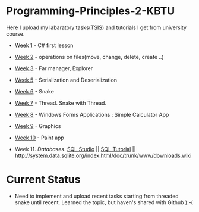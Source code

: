 # Programming-Principles-2-KBTU

Here I upload my labaratory tasks(TSIS) and tutorials I get from university course. 

* [Week 1](https://d1b10bmlvqabco.cloudfront.net/attach/jrblfrwdsdm685/i30ei1gp25gpx/jrbpmhuflnt/Lab1_PP2.pdf) - C# first lesson

* [Week 2](https://d1b10bmlvqabco.cloudfront.net/attach/jrblfrwdsdm685/i30ei1gp25gpx/jrlzs8n82e2f/Lab2_PP2.pdf) - operations on files(move, change, delete, create ..)

* [Week 3](https://d1b10bmlvqabco.cloudfront.net/attach/jrblfrwdsdm685/i30ei1gp25gpx/jrvo1550kclv/Lab3_pp2.pdf) - Far manager, Explorer

* [Week 5](https://d1b10bmlvqabco.cloudfront.net/attach/jrblfrwdsdm685/i30ei1gp25gpx/jsfodny9y6sn/TSIS4_PP2.pdf) - Serialization and Deserialization

* [Week 6](https://d1b10bmlvqabco.cloudfront.net/attach/jrblfrwdsdm685/i30ei1gp25gpx/jspon0p3htms/TSIS5.pdf) - Snake

* [Week 7](https://d1b10bmlvqabco.cloudfront.net/attach/jrblfrwdsdm685/i30ei1gp25gpx/jt9psybvdssf/TSIS6_PP2.pdf) - Thread. Snake with Thread.

* [Week 8](https://d1b10bmlvqabco.cloudfront.net/attach/jrblfrwdsdm685/i30ei1gp25gpx/jtb17weri1vt/TSIS7_PP2.pdf) - Windows Forms Applications : Simple Calculator App

* [Week 9](https://d1b10bmlvqabco.cloudfront.net/attach/jrblfrwdsdm685/i30ei1gp25gpx/ju53l681m5h3/TSIS8_PP2.pdf) - Graphics

* [Week 10](https://d1b10bmlvqabco.cloudfront.net/attach/jrblfrwdsdm685/i30ei1gp25gpx/ju53mcuw909w/TSIS9_PP2.pdf) - Paint app

* Week 11. _Databases_. [SQL Studio](https://sqlitestudio.pl/index.rvt?act=download) || [SQL Tutorial](https://www.w3schools.com/sql/)  || http://system.data.sqlite.org/index.html/doc/trunk/www/downloads.wiki

# Current Status
* Need to implement and upload recent tasks starting from threaded snake until recent. Learned the topic, but haven's shared with Github ):-(
